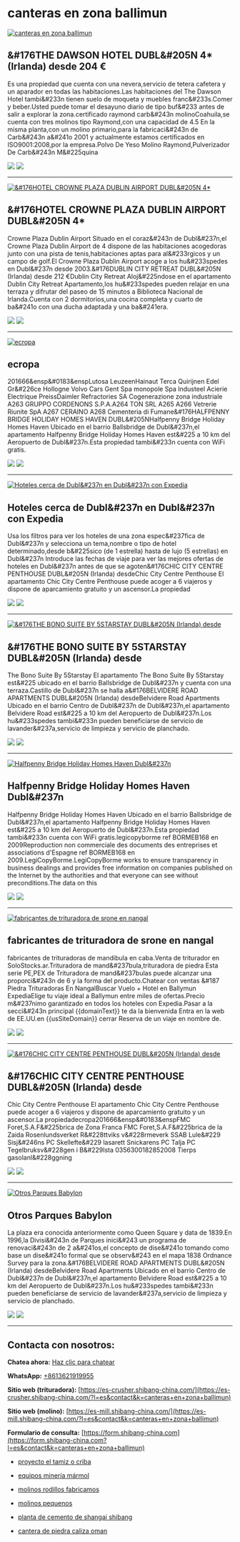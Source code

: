 # canteras en zona ballimun

<a href="https://swt.shibang-china.com/?l=es&img&k=canteras+en+zona+ballimun" target="_blank">![canteras en zona ballimun](http://static.shibang-china.com/all-800x300/1504.jpg)</a>

## &#176THE DAWSON HOTEL DUBL&#205N 4* (Irlanda) desde 204 €
Es una propiedad que cuenta con una nevera,servicio de tetera cafetera y un aparador en todas las habitaciones.Las habitaciones del The Dawson Hotel tambi&#233n tienen suelo de moqueta y muebles franc&#233s.Comer y beber.Usted puede tomar el desayuno diario de tipo buf&#233 antes de salir a explorar la zona.certificado raymond carb&#243n molinoCoahuila,se cuenta con tres molinos tipo Raymond,con una capacidad de 4.5 En la misma planta,con un molino primario,para la fabricaci&#243n de Carb&#243n a&#241o 2001 y actualmente estamos certificados en ISO9001:2008,por la empresa.Polvo De Yeso Molino Raymond,Pulverizador De Carb&#243n M&#225quina


<a href="https://whatsapp.shibangsoft.com/WhatsApp.php" target="_blank" title="WhatsApp">![](http://static.shibang-china.com/icon/whatsapp.png)</a> <a href="https://swt.shibang-china.com/?l=es&icon&k=canteras+en+zona+ballimun" target="_blank">![](http://static.shibang-china.com/icon/chat-es.png)</a>

---

<a href="https://swt.shibang-china.com/?l=es&img&k=canteras+en+zona+ballimun" target="_blank">![&#176HOTEL CROWNE PLAZA DUBLIN AIRPORT DUBL&#205N 4*](http://static.shibang-china.com/all-800x300/883.jpg)</a>

## &#176HOTEL CROWNE PLAZA DUBLIN AIRPORT DUBL&#205N 4*
Crowne Plaza Dublin Airport Situado en el coraz&#243n de Dubl&#237n,el Crowne Plaza Dublin Airport de 4 dispone de las habitaciones acogedoras junto con una pista de tenis,habitaciones aptas para al&#233rgicos y un campo de golf.El Crowne Plaza Dublin Airport acoge a los hu&#233spedes en Dubl&#237n desde 2003.&#176DUBLIN CITY RETREAT DUBL&#205N (Irlanda) desde 212 €Dublin City Retreat Aloj&#225ndose en el apartamento Dublin City Retreat Apartamento,los hu&#233spedes pueden relajar en una terraza y difrutar del paseo de 15 minutos a Biblioteca Nacional de Irlanda.Cuenta con 2 dormitorios,una cocina completa y cuarto de ba&#241o con una ducha adaptada y una ba&#241era.


<a href="https://whatsapp.shibangsoft.com/WhatsApp.php" target="_blank" title="WhatsApp">![](http://static.shibang-china.com/icon/whatsapp.png)</a> <a href="https://swt.shibang-china.com/?l=es&icon&k=canteras+en+zona+ballimun" target="_blank">![](http://static.shibang-china.com/icon/chat-es.png)</a>

---

<a href="https://swt.shibang-china.com/?l=es&img&k=canteras+en+zona+ballimun" target="_blank">![ecropa](http://static.shibang-china.com/all-800x300/684.jpg)</a>

## ecropa
201666&ensp&#0183&enspLutosa LeuzeenHainaut Terca Quirijnen Edel Gr&#226ce Hollogne Volvo Cars Gent Spa monopole Spa Industeel Acierie Electrique PreissDaimler Refractories SA Cogenerazione zona industriale A263 GRUPPO CORDENONS S.P.A.A264 TON SRL A265 A266 Vetrerie Riunite SpA A267 CERAINO A268 Cementeria di Fumane&#176HALFPENNY BRIDGE HOLIDAY HOMES HAVEN DUBL&#205NHalfpenny Bridge Holiday Homes Haven Ubicado en el barrio Ballsbridge de Dubl&#237n,el apartamento Halfpenny Bridge Holiday Homes Haven est&#225 a 10 km del Aeropuerto de Dubl&#237n.Esta propiedad tambi&#233n cuenta con WiFi gratis.


<a href="https://whatsapp.shibangsoft.com/WhatsApp.php" target="_blank" title="WhatsApp">![](http://static.shibang-china.com/icon/whatsapp.png)</a> <a href="https://swt.shibang-china.com/?l=es&icon&k=canteras+en+zona+ballimun" target="_blank">![](http://static.shibang-china.com/icon/chat-es.png)</a>

---

<a href="https://swt.shibang-china.com/?l=es&img&k=canteras+en+zona+ballimun" target="_blank">![Hoteles cerca de Dubl&#237n en Dubl&#237n con Expedia](http://static.shibang-china.com/all-800x300/529.jpg)</a>

## Hoteles cerca de Dubl&#237n en Dubl&#237n con Expedia
Usa los filtros para ver los hoteles de una zona espec&#237fica de Dubl&#237n y selecciona un tema,nombre o tipo de hotel determinado,desde b&#225sico (de 1 estrella) hasta de lujo (5 estrellas) en Dubl&#237n Introduce las fechas de viaje para ver las mejores ofertas de hoteles en Dubl&#237n antes de que se agoten&#176CHIC CITY CENTRE PENTHOUSE DUBL&#205N (Irlanda) desdeChic City Centre Penthouse El apartamento Chic City Centre Penthouse puede acoger a 6 viajeros y dispone de aparcamiento gratuito y un ascensor.La propiedad


<a href="https://whatsapp.shibangsoft.com/WhatsApp.php" target="_blank" title="WhatsApp">![](http://static.shibang-china.com/icon/whatsapp.png)</a> <a href="https://swt.shibang-china.com/?l=es&icon&k=canteras+en+zona+ballimun" target="_blank">![](http://static.shibang-china.com/icon/chat-es.png)</a>

---

<a href="https://swt.shibang-china.com/?l=es&img&k=canteras+en+zona+ballimun" target="_blank">![&#176THE BONO SUITE BY 5STARSTAY DUBL&#205N (Irlanda) desde](http://static.shibang-china.com/all-800x300/833.jpg)</a>

## &#176THE BONO SUITE BY 5STARSTAY DUBL&#205N (Irlanda) desde
The Bono Suite By 5Starstay El apartamento The Bono Suite By 5Starstay est&#225 ubicado en el barrio Ballsbridge de Dubl&#237n y cuenta con una terraza.Castillo de Dubl&#237n se halla a&#176BELVIDERE ROAD APARTMENTS DUBL&#205N (Irlanda) desdeBelvidere Road Apartments Ubicado en el barrio Centro de Dubl&#237n de Dubl&#237n,el apartamento Belvidere Road est&#225 a 10 km del Aeropuerto de Dubl&#237n.Los hu&#233spedes tambi&#233n pueden beneficiarse de servicio de lavander&#237a,servicio de limpieza y servicio de planchado.


<a href="https://whatsapp.shibangsoft.com/WhatsApp.php" target="_blank" title="WhatsApp">![](http://static.shibang-china.com/icon/whatsapp.png)</a> <a href="https://swt.shibang-china.com/?l=es&icon&k=canteras+en+zona+ballimun" target="_blank">![](http://static.shibang-china.com/icon/chat-es.png)</a>

---

<a href="https://swt.shibang-china.com/?l=es&img&k=canteras+en+zona+ballimun" target="_blank">![Halfpenny Bridge Holiday Homes Haven Dubl&#237n](http://static.shibang-china.com/all-800x300/85.jpg)</a>

## Halfpenny Bridge Holiday Homes Haven Dubl&#237n
Halfpenny Bridge Holiday Homes Haven Ubicado en el barrio Ballsbridge de Dubl&#237n,el apartamento Halfpenny Bridge Holiday Homes Haven est&#225 a 10 km del Aeropuerto de Dubl&#237n.Esta propiedad tambi&#233n cuenta con WiFi gratis.legicopyborme ref BORMEB168 en 2009Reproduction non commerciale des documents des entreprises et associations d'Espagne ref BORMEB168 en 2009.LegiCopyBorme.LegiCopyBorme works to ensure transparency in business dealings and provides free information on companies published on the Internet by the authorities and that everyone can see without preconditions.The data on this


<a href="https://whatsapp.shibangsoft.com/WhatsApp.php" target="_blank" title="WhatsApp">![](http://static.shibang-china.com/icon/whatsapp.png)</a> <a href="https://swt.shibang-china.com/?l=es&icon&k=canteras+en+zona+ballimun" target="_blank">![](http://static.shibang-china.com/icon/chat-es.png)</a>

---

<a href="https://swt.shibang-china.com/?l=es&img&k=canteras+en+zona+ballimun" target="_blank">![fabricantes de trituradora de srone en nangal](http://static.shibang-china.com/all-800x300/909.jpg)</a>

## fabricantes de trituradora de srone en nangal
fabricantes de trituradoras de mandibula en caba.Venta de triturador en SoloStocks.ar.Trituradora de mand&#237bula,trituradora de piedra Esta serie PE,PEX de Trituradora de mand&#237bulas puede alcanzar una proporci&#243n de 6 y la forma del producto.Chatear con ventas &#187 Piedra Trituradoras En NangalBuscar Vuelo + Hotel en Ballymun ExpediaElige tu viaje ideal a Ballymun entre miles de ofertas.Precio m&#237nimo garantizado en todos los hoteles con Expedia.Pasar a la secci&#243n principal {{domainText}} te da la bienvenida Entra en la web de EE.UU.en {{usSiteDomain}} cerrar Reserva de un viaje en nombre de.


<a href="https://whatsapp.shibangsoft.com/WhatsApp.php" target="_blank" title="WhatsApp">![](http://static.shibang-china.com/icon/whatsapp.png)</a> <a href="https://swt.shibang-china.com/?l=es&icon&k=canteras+en+zona+ballimun" target="_blank">![](http://static.shibang-china.com/icon/chat-es.png)</a>

---

<a href="https://swt.shibang-china.com/?l=es&img&k=canteras+en+zona+ballimun" target="_blank">![&#176CHIC CITY CENTRE PENTHOUSE DUBL&#205N (Irlanda) desde](http://static.shibang-china.com/all-800x300/920.jpg)</a>

## &#176CHIC CITY CENTRE PENTHOUSE DUBL&#205N (Irlanda) desde
Chic City Centre Penthouse El apartamento Chic City Centre Penthouse puede acoger a 6 viajeros y dispone de aparcamiento gratuito y un ascensor.La propiedadecropa201666&ensp&#0183&enspFMC Foret,S.A.F&#225brica de Zona Franca FMC Foret,S.A.F&#225brica de la Zaida Rosenlundsverket R&#228ttviks v&#228rmeverk SSAB Lule&#229 Sisj&#246ns PC Skellefte&#229 lasarett Snickarens PC Talja PC Tegelbruksv&#228gen i B&#229lsta 0356300182852008 Tierps gasolanl&#228ggning


<a href="https://whatsapp.shibangsoft.com/WhatsApp.php" target="_blank" title="WhatsApp">![](http://static.shibang-china.com/icon/whatsapp.png)</a> <a href="https://swt.shibang-china.com/?l=es&icon&k=canteras+en+zona+ballimun" target="_blank">![](http://static.shibang-china.com/icon/chat-es.png)</a>

---

<a href="https://swt.shibang-china.com/?l=es&img&k=canteras+en+zona+ballimun" target="_blank">![Otros Parques Babylon](http://static.shibang-china.com/all-800x300/737.jpg)</a>

## Otros Parques Babylon
La plaza era conocida anteriormente como Queen Square y data de 1839.En 1996,la Divisi&#243n de Parques inici&#243 un programa de renovaci&#243n de 2 a&#241os,el concepto de dise&#241o tomando como base un dise&#241o formal que se observ&#243 en el mapa 1838 Ordnance Survey para la zona.&#176BELVIDERE ROAD APARTMENTS DUBL&#205N (Irlanda) desdeBelvidere Road Apartments Ubicado en el barrio Centro de Dubl&#237n de Dubl&#237n,el apartamento Belvidere Road est&#225 a 10 km del Aeropuerto de Dubl&#237n.Los hu&#233spedes tambi&#233n pueden beneficiarse de servicio de lavander&#237a,servicio de limpieza y servicio de planchado.


<a href="https://whatsapp.shibangsoft.com/WhatsApp.php" target="_blank" title="WhatsApp">![](http://static.shibang-china.com/icon/whatsapp.png)</a> <a href="https://swt.shibang-china.com/?l=es&icon&k=canteras+en+zona+ballimun" target="_blank">![](http://static.shibang-china.com/icon/chat-es.png)</a>

---
## Contacta con nosotros:

**Chatea ahora:** [Haz clic para chatear](https://swt.shibang-china.com?l=es&contact&k=canteras+en+zona+ballimun)

**WhatsApp:**  [+8613621919955](https://whatsapp.shibangsoft.com/WhatsApp.php)

**Sitio web (trituradora):** [https://es-crusher.shibang-china.com/](https://es-crusher.shibang-china.com/?l=es&contact&k=canteras+en+zona+ballimun)

**Sitio web (molino):** [https://es-mill.shibang-china.com/](https://es-mill.shibang-china.com/?l=es&contact&k=canteras+en+zona+ballimun)

**Formulario de consulta:** [https://form.shibang-china.com](https://form.shibang-china.com?l=es&contact&k=canteras+en+zona+ballimun)

* [proyecto el tamiz o criba](../67/proyecto%20el%20tamiz%20o%20criba.md)

* [equipos minería mármol](../75/equipos%20miner%C3%ADa%20m%C3%A1rmol.md)

* [molinos rodillos fabricamos](../68/molinos%20rodillos%20fabricamos.md)

* [molinos pequenos](../66/molinos%20pequenos.md)

* [planta de cemento de shangai shibang](../67/planta%20de%20cemento%20de%20shangai%20shibang.md)

* [cantera de piedra caliza oman](../71/cantera%20de%20piedra%20caliza%20oman.md)